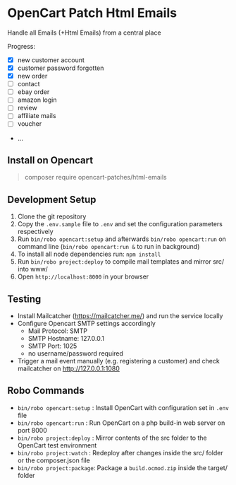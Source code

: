 # OpenCart Patch Html Emails

Handle all Emails (+Html Emails) from a central place

Progress:
 - [x] new customer account
 - [x] customer password forgotten
 - [x] new order
 - [ ] contact
 - [ ] ebay order
 - [ ] amazon login
 - [ ] review
 - [ ] affiliate mails
 - [ ] voucher
 - ...

## Install on Opencart

> composer require opencart-patches/html-emails

## Development Setup

 1. Clone the git repository
 2. Copy the `.env.sample` file to `.env` and set the configuration parameters respectively
 3. Run `bin/robo opencart:setup` and afterwards `bin/robo opencart:run` on command line (`bin/robo opencart:run &` to run in background)
 4. To install all node dependencies run: `npm install`
 4. Run `bin/robo project:deploy` to compile mail templates and mirror src/ into www/
 5. Open `http://localhost:8000` in your browser

## Testing

 - Install Mailcatcher (https://mailcatcher.me/) and run the service locally
 - Configure Opencart SMTP settings accordingly
    - Mail Protocol: SMTP
    - SMTP Hostname: 127.0.0.1
    - SMTP Port: 1025
    - no username/password required
 - Trigger a mail event manually (e.g. registering a customer) and check mailcatcher on http://127.0.0.1:1080

## Robo Commands

 * `bin/robo opencart:setup` : Install OpenCart with configuration set in `.env` file
 * `bin/robo opencart:run`   : Run OpenCart on a php build-in web server on port 8000
 * `bin/robo project:deploy` : Mirror contents of the src folder to the OpenCart test environment
 * `bin/robo project:watch`  : Redeploy after changes inside the src/ folder or the composer.json file
 * `bin/robo project:package`: Package a `build.ocmod.zip` inside the target/ folder







